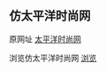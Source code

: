 ## 仿太平洋时尚网
原网址 [太平洋时尚网](https://www.pclady.com.cn/)

浏览仿太平洋时尚网 [浏览](http://htmlpreview.github.io/?https://github.com/kjhz/PCLADY-WEB/blob/master/index.html)
